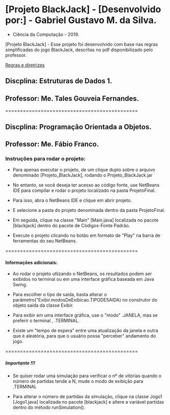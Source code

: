 # [Projeto BlackJack] - [Desenvolvido por:] - Gabriel Gustavo M. da Silva. 
* Ciência da Computação - 2019. 

[Projeto BlackJack] - Esse projeto foi desenvolvido com base nas regras simplificadas do jogo BlackJack, descritas no pdf disponibilizado pelo professor. 

[Regras e diretrizes](Projeto_Final_ED1.pdf)

##  Discplina: Estruturas de Dados 1.
##  Professor:  Me. Tales Gouveia Fernandes.
============================================= 
##  Discplina: Programação Orientada a Objetos.
##  Professor:  Me. Fábio Franco.




### Instruções para rodar o projeto:
* Para apenas executar o projeto, de um clique duplo sobre o arquivo denominado [Projeto_BlackJack], rodando o Projeto_BlackJack.jar

* No entanto, se você deseja ter acesso ao código fonte, use NetBeans IDE  para compilar e rodar o projeto localizado na  pasta ProjetoFinal. 


* Para isso, abra o NetBeans IDE e clique em abrir projeto.

* E selecione a pasta do projeto denominada [](Projeto_BlackJack) dentro da pasta ProjetoFinal.

* Em seguida, clique na classe "Main" [Main.java] localizada no pacote [blackjack] dentro do pacote de Códigos-Fonte Padrão.

* Execute o projeto clicando no botão em formato de "Play" na barra de ferramentas do seu  NetBeans.




=============================================
#### Informações adicionais: 

* Ao rodar o projeto utlizando o NetBeans, os resultados podem ser exibidos no terminal ou em uma interface gráfica baseada em Java Swing.

* Para escolher o tipo de saída, basta alterar o parâmetro("Exibir.modosDeExibicao.TIPODESAIDA) no construtor do objeto saida da classe Exibir.

* Para exibir em uma interface gráfica, use o "modo" .JANELA, mas se preferir o terminal , .TERMINAL.

* Existe um "tempo de espera" entre uma atualização da janela e outra que é aleatória, para que o usuário possa "perceber" andamento do jogo.

=============================================
##### Importante !!!

* Se quiser rodar uma simulação para verificar o nº de vitórias quando o número de partidas tende a N, mude o modo de exibição para .TERMINAL

* Para alterar o número de partidas da simulação, clique na classe Jogo1 [Jogo1.java] localizada no pacote [blackjack]  e altere a variável partidas dentro do método runSimulation().



